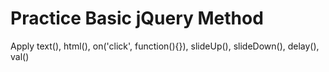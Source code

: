 # Practice Basic jQuery Method
 Apply text(), html(), on('click', function(){}), slideUp(), slideDown(), delay(), val()
